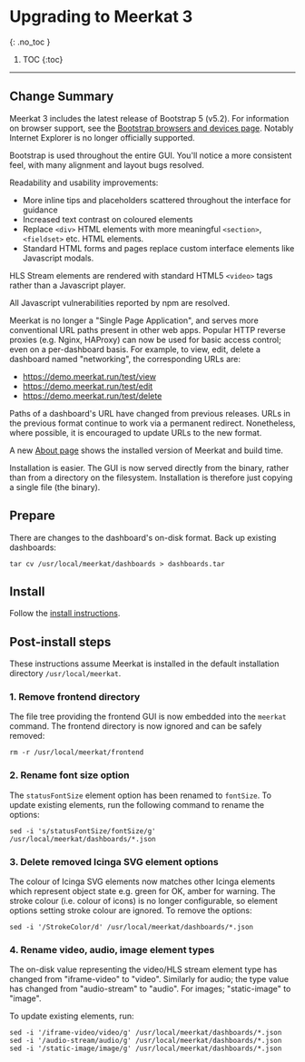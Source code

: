 # Upgrading to Meerkat 3
{: .no_toc }

1. TOC
{:toc}

---

## Change Summary

Meerkat 3 includes the latest release of Bootstrap 5 (v5.2).
For information on browser support, see the [Bootstrap browsers and devices page][bootstrap-browsers].
Notably Internet Explorer is no longer officially supported.

Bootstrap is used throughout the entire GUI.
You'll notice a more consistent feel, with many alignment and layout bugs resolved.

Readability and usability improvements:
* More inline tips and placeholders scattered throughout the interface for guidance
* Increased text contrast on coloured elements
* Replace `<div>` HTML elements with more meaningful `<section>`, `<fieldset>` etc. HTML elements.
* Standard HTML forms and pages replace custom interface elements like Javascript modals.

HLS Stream elements are rendered with standard HTML5 `<video>` tags rather than a Javascript player.

All Javascript vulnerabilities reported by npm are resolved.

Meerkat is no longer a "Single Page Application", and serves more conventional URL paths present in other web apps.
Popular HTTP reverse proxies (e.g. Nginx, HAProxy) can now be used for basic access control;
even on a per-dashboard basis.
For example, to view, edit, delete a dashboard named "networking", the corresponding URLs are:

* https://demo.meerkat.run/test/view
* https://demo.meerkat.run/test/edit
* https://demo.meerkat.run/test/delete

Paths of a dashboard's URL have changed  from previous releases.
URLs in the previous format continue to work via a permanent redirect.
Nonetheless, where possible, it is encouraged to update URLs to the new format.

A new [About page][about] shows the installed version of Meerkat and build time.

Installation is easier.
The GUI is now served directly from the binary,
rather than from a directory on the filesystem.
Installation is therefore just copying a single file (the binary).

[bootstrap-browsers]: https://getbootstrap.com/docs/5.2/getting-started/browsers-devices
[about]: https://demo.meerkat.run/about

## Prepare

There are changes to the dashboard's on-disk format.
Back up existing dashboards:

	tar cv /usr/local/meerkat/dashboards > dashboards.tar

## Install

Follow the [install instructions][install].

[install]: /install

## Post-install steps

These instructions assume Meerkat is installed in the default installation directory `/usr/local/meerkat`.

### 1. Remove frontend directory

The file tree providing the frontend GUI is now embedded into the `meerkat` command.
The frontend directory is now ignored and can be safely removed:

	rm -r /usr/local/meerkat/frontend

### 2. Rename font size option

The `statusFontSize` element option has been renamed to `fontSize`.
To update existing elements, run the following command to rename the options:

	sed -i 's/statusFontSize/fontSize/g' /usr/local/meerkat/dashboards/*.json

### 3. Delete removed Icinga SVG element options

The colour of Icinga SVG elements now matches other Icinga elements which represent object state e.g. green for OK, amber for warning.
The stroke colour (i.e. colour of icons) is no longer configurable, so element options setting stroke colour are ignored.
To remove the options:

	sed -i '/StrokeColor/d' /usr/local/meerkat/dashboards/*.json

### 4. Rename video, audio, image element types

The on-disk value representing the video/HLS stream element type has changed from "iframe-video" to "video".
Similarly for audio; the type value has changed from "audio-stream" to "audio".
For images; "static-image" to "image".

To update existing elements, run:

	sed -i '/iframe-video/video/g' /usr/local/meerkat/dashboards/*.json
	sed -i '/audio-stream/audio/g' /usr/local/meerkat/dashboards/*.json
	sed -i '/static-image/image/g' /usr/local/meerkat/dashboards/*.json
